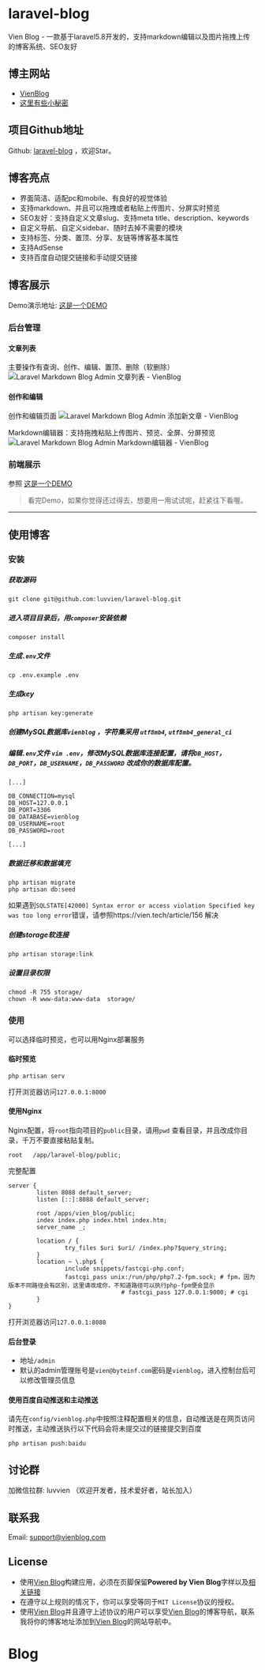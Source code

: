  # laravel-blog
Vien Blog - 一款基于laravel5.8开发的，支持markdown编辑以及图片拖拽上传的博客系统、SEO友好

## 博主网站

- [VienBlog](https://vienblog.com)
- [这里有些小秘密](https://vien.tech)

## 项目Github地址

Github: [laravel-blog](https://github.com/luvvien/laravel-blog) ，欢迎Star。

## 博客亮点

- 界面简洁、适配pc和mobile、有良好的视觉体验
- 支持markdown、并且可以拖拽或者粘贴上传图片、分屏实时预览
- SEO友好：支持自定义文章slug、支持meta title、description、keywords
- 自定义导航、自定义sidebar、随时去掉不需要的模块
- 支持标签、分类、置顶、分享、友链等博客基本属性
- 支持AdSense
- 支持百度自动提交链接和手动提交链接

## 博客展示

Demo演示地址: [这是一个DEMO](https://vienblog.com)

### 后台管理

#### 文章列表

主要操作有查询、创作、编辑、置顶、删除（软删除）
![Laravel Markdown Blog Admin 文章列表 - VienBlog](https://vienblog.com/storage/images/article/20190412/LIn93Jcw8cOmxSKRLEVYyDolRcVbxqS2AAXQiNOg.png)

#### 创作和编辑

创作和编辑页面
![Laravel Markdown Blog Admin 添加新文章 - VienBlog](https://vienblog.com/storage/images/article/20190406/G8zTereQphzI0ZO3qlpl58z8Ufz0uPfPHfP2WrtL.png)

Markdown编辑器：支持拖拽粘贴上传图片、预览、全屏、分屏预览
![Laravel Markdown Blog Admin Markdown编辑器 - VienBlog](https://vienblog.com/storage/images/article/20190406/WtKU7tsblKvBMgaFROx3WFdwmD6GPEtZcw2tY1QG.png)

### 前端展示

参照 [这是一个DEMO](http://39.106.108.23)

> 看完Demo，如果你觉得还过得去，想要用一用试试呢，赶紧往下看喔。

---

## 使用博客

### 安装

##### 获取源码

```
git clone git@github.com:luvvien/laravel-blog.git
```

##### 进入项目目录后，用`composer`安装依赖

```
composer install
```

##### 生成`.env`文件

```
cp .env.example .env
```

##### 生成key

```
php artisan key:generate
```

##### 创建MySQL数据库`vienblog` ，字符集采用 `utf8mb4`, `utf8mb4_general_ci`

##### 编辑`.env`文件 `vim .env`，修改MySQL数据库连接配置，请将`DB_HOST`，`DB_PORT`，`DB_USERNAME`，`DB_PASSWORD` 改成你的数据库配置。

```
[...]

DB_CONNECTION=mysql
DB_HOST=127.0.0.1
DB_PORT=3306
DB_DATABASE=vienblog
DB_USERNAME=root
DB_PASSWORD=root

[...]
```

##### 数据迁移和数据填充

```
php artisan migrate
php artisan db:seed
```

如果遇到`SQLSTATE[42000] Syntax error or access violation Specified key was too long error`错误，请参照https://vien.tech/article/156 解决

##### 创建storage软连接

```
php artisan storage:link
```

##### 设置目录权限

```
chmod -R 755 storage/
chown -R www-data:www-data  storage/
```

### 使用

可以选择临时预览，也可以用Nginx部署服务

#### 临时预览

```
php artisan serv
```

打开浏览器访问`127.0.0.1:8000`

#### 使用Nginx

Nginx配置，将`root`指向项目的`public`目录，请用`pwd` 查看目录，并且改成你目录，千万不要直接粘贴复制。

```
root   /app/laravel-blog/public;
```

完整配置

```
server {
        listen 8088 default_server;
        listen [::]:8088 default_server;
				
        root /apps/vien_blog/public;
        index index.php index.html index.htm;
        server_name _;
				
        location / {
                try_files $uri $uri/ /index.php?$query_string;
        }
        location ~ \.php$ {
                include snippets/fastcgi-php.conf;
                fastcgi_pass unix:/run/php/php7.2-fpm.sock; # fpm，因为版本不同路径会有区别，这里请改成你，不知道路径可以执行php-fpm便会显示
								# fastcgi_pass 127.0.0.1:9000; # cgi
        }
}
```

打开浏览器访问`127.0.0.1:8088`

#### 后台登录

- 地址`/admin`
- 默认的admin管理账号是`vien@byteinf.com`密码是`vienblog`，进入控制台后可以修改管理员信息

#### 使用百度自动推送和主动推送

请先在`config/vienblog.php`中按照注释配置相关的信息，自动推送是在网页访问时推送，主动推送执行以下代码会将未提交过的链接提交到百度

```
php artisan push:baidu
```

## 讨论群

加微信拉群: luvvien （欢迎开发者，技术爱好者，站长加入）

## 联系我

Email: support@vienblog.com

## License

- 使用[Vien Blog](https://vienblog.com)构建应用，必须在页脚保留**Powered by Vien Blog**字样以及[相关链接](https://vienblog.com)
- 在遵守以上规则的情况下，你可以享受等同于`MIT License`协议的授权。
- 使用[Vien Blog](https://vienblog.com)并且遵守上述协议的用户可以享受[Vien Blog](https://vienblog.com)的博客导航，联系我将你的博客地址添加到[Vien Blog](https://vienblog.com)的网站导航中。 
# Blog
